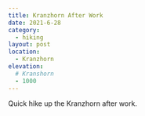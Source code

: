 ```yaml
---
title: Kranzhorn After Work
date: 2021-6-28
category:
  - hiking
layout: post
location:
  - Kranzhorn
elevation:
  # Kranshorn
  - 1000
---
```


Quick hike up the Kranzhorn after work.
